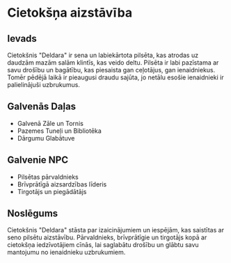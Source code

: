 # Cietokšņa aizstāvība

## Ievads

Cietokšnis "Deldara" ir sena un labiekārtota pilsēta, kas atrodas uz daudzām mazām salām klintīs, kas veido deltu. Pilsēta ir labi pazīstama ar savu drošību un bagātību, kas piesaista gan ceļotājus, gan ienaidniekus. Tomēr pēdējā laikā ir pieaugusi draudu sajūta, jo netālu esošie ienaidnieki ir palielinājuši uzbrukumus.

## Galvenās Daļas

* Galvenā Zāle un Tornis
* Pazemes Tuneļi un Bibliotēka
* Dārgumu Glabātuve

## Galvenie NPC

* Pilsētas pārvaldnieks
* Brīvprātīgā aizsardzības līderis
* Tirgotājs un piegādātājs

## Noslēgums

Cietokšnis "Deldara" stāsta par izaicinājumiem un iespējām, kas saistītas ar seno pilsētu aizstāvību. Pārvaldnieks, brīvprātīgie un tirgotājs kopā ar cietokšņa iedzīvotājiem cīnās, lai saglabātu drošību un glābtu savu mantojumu no ienaidnieku uzbrukumiem.
